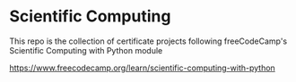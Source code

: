 # Scientific Computing

This repo is the collection of certificate projects following freeCodeCamp's Scientific Computing with Python module

https://www.freecodecamp.org/learn/scientific-computing-with-python
